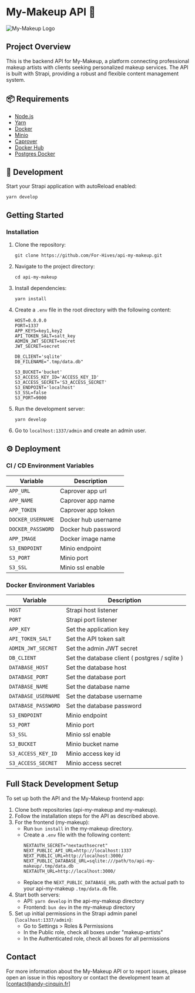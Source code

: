 # My-Makeup API 💄

![My-Makeup Logo](https://r2-andycinquin.andy-cinquin.fr/pres_mymakeup_0824c6b79e.webp)

## Project Overview

This is the backend API for My-Makeup, a platform connecting professional makeup artists with clients seeking personalized makeup services. The API is built with Strapi, providing a robust and flexible content management system.

## 📦 Requirements

- [Node.js](https://nodejs.org/en/download/)
- [Yarn](https://yarnpkg.com/getting-started/install)
- [Docker](https://docs.docker.com/get-docker/)
- [Minio](https://docs.min.io/docs/minio-docker-quickstart-guide.html)
- [Caprover](https://caprover.com/docs/get-started.html)
- [Docker Hub](https://hub.docker.com/)
- [Postgres Docker](https://hub.docker.com/_/postgres)

## 🧰 Development

Start your Strapi application with autoReload enabled:

```
yarn develop
```

## Getting Started

### Installation

1. Clone the repository:
   ```
   git clone https://github.com/For-Hives/api-my-makeup.git
   ```

2. Navigate to the project directory:
   ```
   cd api-my-makeup
   ```

3. Install dependencies:
   ```
   yarn install
   ```

4. Create a `.env` file in the root directory with the following content:
   ```
   HOST=0.0.0.0
   PORT=1337
   APP_KEYS=key1,key2
   API_TOKEN_SALT=salt_key
   ADMIN_JWT_SECRET=secret
   JWT_SECRET=secret

   DB_CLIENT='sqlite'
   DB_FILENAME=".tmp/data.db"

   S3_BUCKET='bucket'
   S3_ACCESS_KEY_ID='ACCESS_KEY_ID'
   S3_ACCESS_SECRET='S3_ACCESS_SECRET'
   S3_ENDPOINT='localhost'
   S3_SSL=false
   S3_PORT=9000
   ```

5. Run the development server:
   ```
   yarn develop
   ```

6. Go to `localhost:1337/admin` and create an admin user.

## ⚙️ Deployment

### CI / CD Environment Variables

| Variable          | Description         |
| ----------------- | ------------------- |
| `APP_URL`         | Caprover app url    |
| `APP_NAME`        | Caprover app name   |
| `APP_TOKEN`       | Caprover app token  |
| `DOCKER_USERNAME` | Docker hub username |
| `DOCKER_PASSWORD` | Docker hub password |
| `APP_IMAGE`       | Docker image name   |
| `S3_ENDPOINT`     | Minio endpoint      |
| `S3_PORT`         | Minio port          |
| `S3_SSL`          | Minio ssl enable    |

### Docker Environment Variables

| Variable            | Description                                   |
| ------------------- | --------------------------------------------- |
| `HOST`              | Strapi host listener                          |
| `PORT`              | Strapi port listener                          |
| `APP_KEY`           | Set the application key                       |
| `API_TOKEN_SALT`    | Set the API token salt                        |
| `ADMIN_JWT_SECRET`  | Set the admin JWT secret                      |
| `DB_CLIENT`         | Set the database client ( postgres / sqlite ) |
| `DATABASE_HOST`     | Set the database host                         |
| `DATABASE_PORT`     | Set the database port                         |
| `DATABASE_NAME`     | Set the database name                         |
| `DATABASE_USERNAME` | Set the database username                     |
| `DATABASE_PASSWORD` | Set the database password                     |
| `S3_ENDPOINT`       | Minio endpoint                                |
| `S3_PORT`           | Minio port                                    |
| `S3_SSL`            | Minio ssl enable                              |
| `S3_BUCKET`         | Minio bucket name                             |
| `S3_ACCESS_KEY_ID`  | Minio access key id                           |
| `S3_ACCESS_SECRET`  | Minio access secret                           |

## Full Stack Development Setup

To set up both the API and the My-Makeup frontend app:

1. Clone both repositories (api-my-makeup and my-makeup).
2. Follow the installation steps for the API as described above.
3. For the frontend (my-makeup):
   - Run `bun install` in the my-makeup directory.
   - Create a `.env` file with the following content:
     ```
     NEXTAUTH_SECRET="nextauthsecret"
     NEXT_PUBLIC_API_URL=http://localhost:1337
     NEXT_PUBLIC_URL=http://localhost:3000/
     NEXT_PUBLIC_DATABASE_URL=sqlite:///path/to/api-my-makeup/.tmp/data.db
     NEXTAUTH_URL=http://localhost:3000/
     ```
   - Replace the `NEXT_PUBLIC_DATABASE_URL` path with the actual path to your api-my-makeup `.tmp/data.db` file.
4. Start both servers:
   - API: `yarn develop` in the api-my-makeup directory
   - Frontend: `bun dev` in the my-makeup directory
5. Set up initial permissions in the Strapi admin panel (`localhost:1337/admin`):
   - Go to Settings > Roles & Permissions
   - In the Public role, check all boxes under "makeup-artists"
   - In the Authenticated role, check all boxes for all permissions


## Contact

For more information about the My-Makeup API or to report issues, please open an issue in this repository or contact the development team at [contact@andy-cinquin.fr]
